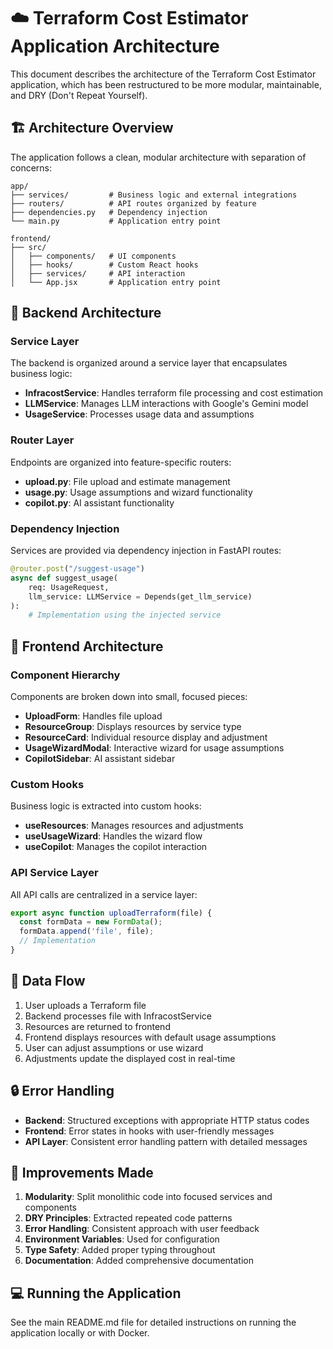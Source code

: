 # ☁️ Terraform Cost Estimator Application Architecture

This document describes the architecture of the Terraform Cost Estimator application, which has been restructured to be more modular, maintainable, and DRY (Don't Repeat Yourself).

## 🏗️ Architecture Overview

The application follows a clean, modular architecture with separation of concerns:

```
app/
├── services/         # Business logic and external integrations
├── routers/          # API routes organized by feature
├── dependencies.py   # Dependency injection
└── main.py           # Application entry point

frontend/
├── src/
│   ├── components/   # UI components
│   ├── hooks/        # Custom React hooks
│   ├── services/     # API interaction
│   └── App.jsx       # Application entry point
```

## 🔧 Backend Architecture

### Service Layer

The backend is organized around a service layer that encapsulates business logic:

- **InfracostService**: Handles terraform file processing and cost estimation
- **LLMService**: Manages LLM interactions with Google's Gemini model
- **UsageService**: Processes usage data and assumptions

### Router Layer

Endpoints are organized into feature-specific routers:

- **upload.py**: File upload and estimate management
- **usage.py**: Usage assumptions and wizard functionality
- **copilot.py**: AI assistant functionality

### Dependency Injection

Services are provided via dependency injection in FastAPI routes:

```python
@router.post("/suggest-usage")
async def suggest_usage(
    req: UsageRequest, 
    llm_service: LLMService = Depends(get_llm_service)
):
    # Implementation using the injected service
```

## 🎨 Frontend Architecture

### Component Hierarchy

Components are broken down into small, focused pieces:

- **UploadForm**: Handles file upload
- **ResourceGroup**: Displays resources by service type
- **ResourceCard**: Individual resource display and adjustment
- **UsageWizardModal**: Interactive wizard for usage assumptions
- **CopilotSidebar**: AI assistant sidebar

### Custom Hooks

Business logic is extracted into custom hooks:

- **useResources**: Manages resources and adjustments
- **useUsageWizard**: Handles the wizard flow
- **useCopilot**: Manages the copilot interaction

### API Service Layer

All API calls are centralized in a service layer:

```javascript
export async function uploadTerraform(file) {
  const formData = new FormData();
  formData.append('file', file);
  // Implementation
}
```

## 🔄 Data Flow

1. User uploads a Terraform file
2. Backend processes file with InfracostService
3. Resources are returned to frontend
4. Frontend displays resources with default usage assumptions
5. User can adjust assumptions or use wizard
6. Adjustments update the displayed cost in real-time

## 🔒 Error Handling

- **Backend**: Structured exceptions with appropriate HTTP status codes
- **Frontend**: Error states in hooks with user-friendly messages
- **API Layer**: Consistent error handling pattern with detailed messages

## 🚀 Improvements Made

1. **Modularity**: Split monolithic code into focused services and components
2. **DRY Principles**: Extracted repeated code patterns
3. **Error Handling**: Consistent approach with user feedback
4. **Environment Variables**: Used for configuration
5. **Type Safety**: Added proper typing throughout
6. **Documentation**: Added comprehensive documentation

## 💻 Running the Application

See the main README.md file for detailed instructions on running the application locally or with Docker.